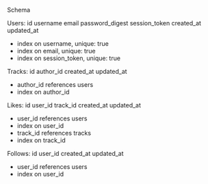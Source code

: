 Schema

Users:
id
username
email
password_digest
session_token
created_at
updated_at
* index on username, unique: true
* index on email, unique: true
* index on session_token, unique: true


Tracks:
id
author_id
created_at
updated_at
* author_id references users
* index on author_id


Likes:
id
user_id
track_id
created_at
updated_at
* user_id references users
* index on user_id
* track_id references tracks
* index on track_id


Follows:
id
user_id
created_at
updated_at
* user_id references users
* index on user_id
